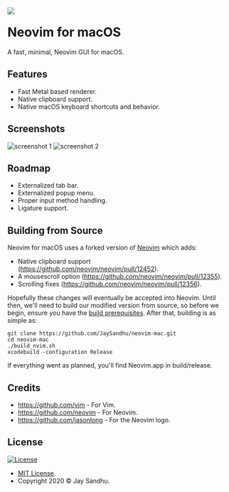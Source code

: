 <img align="left" src="https://i.postimg.cc/5t3x3nhw/icon-128x128.png">

# Neovim for macOS

A fast, minimal, Neovim GUI for macOS.

## Features
 * Fast Metal based renderer.
 * Native clipboard support.
 * Native macOS keyboard shortcuts and behavior.

## Screenshots
![screenshot 1](https://i.postimg.cc/zB118zbZ/Screen-Shot-2020-08-14-at-19-18-50.png)
![screenshot 2](https://i.postimg.cc/g2dR2kP4/Screen-Shot-2020-08-14-at-19-01-20.png)

## Roadmap
 * Externalized tab bar.
 * Externalized popup menu.
 * Proper input method handling.
 * Ligature support.

## Building from Source
Neovim for macOS uses a forked version of
[Neovim](https://github.com/JaySandhu/neovim/tree/release-0.4-patched) which adds:
 * Native clipboard support (https://github.com/neovim/neovim/pull/12452).
 * A mousescroll option (https://github.com/neovim/neovim/pull/12355).
 * Scrolling fixes (https://github.com/neovim/neovim/pull/12356).

Hopefully these changes will eventually be accepted into Neovim. Until then,
we'll need to build our modified version from source, so before we begin, ensure you have the
[build prerequisites](https://github.com/neovim/neovim/wiki/Building-Neovim#build-prerequisites).
After that, building is as simple as:

```
git clone https://github.com/JaySandhu/neovim-mac.git
cd neovim-mac
./build_nvim.sh
xcodebuild -configuration Release
```

If everything went as planned, you'll find Neovim.app in build/release.

## Credits
 * https://github.com/vim - For Vim.
 * https://github.com/neovim - For Neovim.
 * https://github.com/jasonlong - For the Neovim logo.

## License

[![License](http://img.shields.io/:license-mit-blue.svg?style=flat-square)](http://badges.mit-license.org)

 * [MIT License](https://mit-license.org/).
 * Copyright 2020 © Jay Sandhu.

